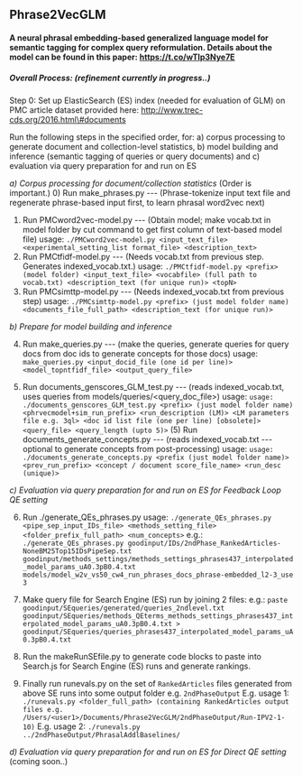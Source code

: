 ## Phrase2VecGLM

#### A neural phrasal embedding-based generalized language model for semantic tagging for complex query reformulation. Details about the model can be found in this paper: https://t.co/wTIp3Nye7E

##### Overall Process: _(refinement currently in progress..)_

Step 0: Set up ElasticSearch (ES) index (needed for evaluation of GLM) on PMC article dataset provided here: http://www.trec-cds.org/2016.html\#documents

Run the following steps in the specified order, for:
a) corpus processing to generate document and collection-level statistics, 
b) model building and inference (semantic tagging of queries or query documents) and 
c) evaluation via query preparation for and run on ES 

_a) Corpus processing for document/collection statistics_ (Order is important.)
0) Run make_phrases.py --- (Phrase-tokenize input text file and regenerate phrase-based input first, to learn phrasal word2vec next)
1) Run PMCword2vec-model.py --- (Obtain model; make vocab.txt in model folder by cut command to get first column of text-based model file)
usage: `./PMCword2vec-model.py <input_text_file> <experimental_setting_list format_file> <description_text>`
2) Run PMCtfidf-model.py  --- (Needs vocab.txt from previous step. Generates indexed_vocab.txt.)
usage: `./PMCtfidf-model.py <prefix> (model folder) <input_text_file> <vocabfile> (full path to vocab.txt) <description_text (for unique run)> <topN>`
3) Run PMCsimttp-model.py --- (Needs indexed_vocab.txt from previous step)
usage: `./PMCsimttp-model.py <prefix> (just model folder name) <documents_file_full_path> <description_text (for unique run)>`

_b) Prepare for model building and inference_

4) Run make_queries.py --- (make the queries, generate queries for query docs from doc ids to generate concepts for those docs)
usage: `make_queries.py <input_docid_file (one id per line)> <model_topntfidf_file> <output_query_file>`

5) Run documents_genscores_GLM_test.py  ---  (reads indexed_vocab.txt, uses queries from models/queries/<query_doc_file>)
usage: `usage: ./documents_genscores_GLM_test.py <prefix> (just model folder name) <phrvecmodel+sim_run_prefix> <run_description (LM)> <LM parameters file e.g. 3ql> <doc id list file (one per line) [obsolete]> <query_file> <query_length (upto 5)>`
(5) Run documents_generate_concepts.py  ---  (reads indexed_vocab.txt --- optional to generate concepts from post-processing)
usage: `usage: ./documents_generate_concepts.py <prefix (just model folder name)> <prev_run_prefix> <concept / document score_file_name> <run_desc (unique)>`

_c) Evaluation via query preparation for and run on ES for Feedback Loop QE setting_

6) Run ./generate_QEs_phrases.py 
usage: `./generate_QEs_phrases.py <pipe_sep_input_IDs_file> <methods_setting_file> <folder_prefix_full_path> <num_concepts>`
e.g.: `./generate_QEs_phrases.py goodinput/IDs/2ndPhase_RankedArticles-NoneBM25Top15IDsPipeSep.txt goodinput/methods_settings/methods_settings_phrases437_interpolated_model_params_uA0.3pB0.4.txt models/model_w2v_vs50_cw4_run_phrases_docs_phrase-embedded_l2-3_use 3`

7) Make query file for Search Engine (ES) run  by joining 2 files:
e.g.: `paste goodinput/SEqueries/generated/queries_2ndlevel.txt goodinput/SEqueries/methods_QEterms_methods_settings_phrases437_interpolated_model_params_uA0.3pB0.4.txt > goodinput/SEqueries/queries_phrases437_interpolated_model_params_uA0.3pB0.4.txt`

8) Run the makeRunSEfile.py to generate code blocks to paste into Search.js for Search Engine (ES) runs and generate rankings.

9) Finally run runevals.py on the set of `RankedArticles` files generated from above SE runs into some output folder e.g. `2ndPhaseOutput`
 E.g. usage 1: `./runevals.py <folder_full_path> (containing RankedArticles output files e.g. /Users/<user1>/Documents/Phrase2VecGLM/2ndPhaseOutput/Run-IPV2-1-10)`
 E.g. usage 2: `./runevals.py ../2ndPhaseOutput/PhrasalAddlBaselines/`

_d) Evaluation via query preparation for and run on ES for Direct QE setting_ (coming soon..)
